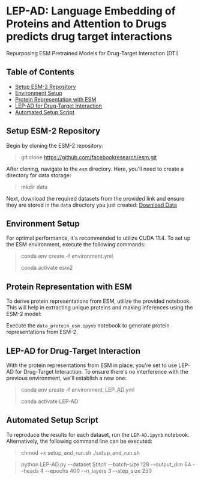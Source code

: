 # **LEP-AD: Language Embedding of Proteins and Attention to Drugs predicts drug target interactions**
Repurposing ESM Pretrained Models for Drug-Target Interaction (DTI)

## Table of Contents

- [Setup ESM-2 Repository](#setup-esm-2-repository)
- [Environment Setup](#environment-setup)
- [Protein Representation with ESM](#protein-representation-with-esm)
- [LEP-AD for Drug-Target Interaction](#lep-ad-for-drug-target-interaction)
- [Automated Setup Script](#automated-setup-script)

## Setup ESM-2 Repository


Begin by cloning the ESM-2 repository:

>
> git clone https://github.com/facebookresearch/esm.git
>

After cloning, navigate to the `esm` directory. Here, you'll need to create a directory for data storage:

>
> mkdir data
>

Next, download the required datasets from the provided link and ensure they are stored in the `data` directory you just created:
[Download Data](https://drive.google.com/drive/folders/1YaCspHVJCFdY-UCUyNrw0EtWqVfzmqrO?usp=share_link)

## Environment Setup

For optimal performance, it's recommended to utilize CUDA 11.4. To set up the ESM environment, execute the following commands:

>
> conda env create -f environment.yml
>
> conda activate esm2
>

## Protein Representation with ESM

To derive protein representations from ESM, utilize the provided notebook. This will help in extracting unique proteins and making inferences using the ESM-2 model:

Execute the `data_protein_esm.ipynb` notebook to generate protein representations from ESM-2.

## LEP-AD for Drug-Target Interaction

With the protein representations from ESM in place, you're set to use LEP-AD for Drug-Target Interaction. To ensure there's no interference with the previous environment, we'll establish a new one:

>
> conda env create -f environment_LEP_AD.yml
>
> conda activate LEP-AD
>

## Automated Setup Script

To reproduce the results for each dataset, run the `LEP-AD.ipynb` notebook. Alternatively, the following command line can be executed:

>
> chmod +x setup_and_run.sh
> ./setup_and_run.sh

> python LEP-AD.py --dataset Stitch --batch-size 128 --output_dim 64 --heads 4 --epochs 400 --n_layers 3 --step_size 250
>

